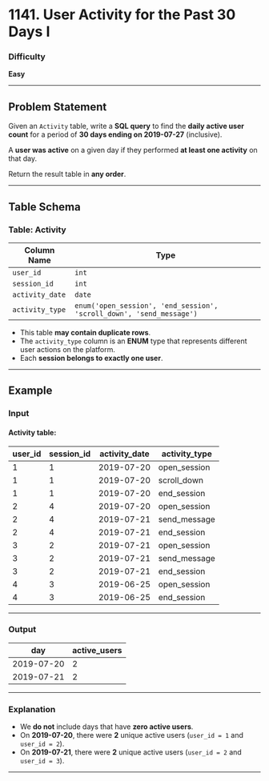 # 1141. User Activity for the Past 30 Days I

### Difficulty
**Easy**

---

## Problem Statement

Given an `Activity` table, write a **SQL query** to find the **daily active user count** for a period of **30 days ending on 2019-07-27** (inclusive).  

A **user was active** on a given day if they performed **at least one activity** on that day.

Return the result table in **any order**.

---

## Table Schema

### **Table: Activity**
| Column Name   | Type    |
|--------------|---------|
| `user_id`    | `int`   |
| `session_id` | `int`   |
| `activity_date` | `date` |
| `activity_type` | `enum('open_session', 'end_session', 'scroll_down', 'send_message')` |

- This table **may contain duplicate rows**.
- The `activity_type` column is an **ENUM** type that represents different user actions on the platform.
- Each **session belongs to exactly one user**.

---

## Example

### **Input**
#### **Activity table:**
| user_id | session_id | activity_date | activity_type  |
|---------|------------|---------------|---------------|
| 1       | 1          | 2019-07-20    | open_session  |
| 1       | 1          | 2019-07-20    | scroll_down   |
| 1       | 1          | 2019-07-20    | end_session   |
| 2       | 4          | 2019-07-20    | open_session  |
| 2       | 4          | 2019-07-21    | send_message  |
| 2       | 4          | 2019-07-21    | end_session   |
| 3       | 2          | 2019-07-21    | open_session  |
| 3       | 2          | 2019-07-21    | send_message  |
| 3       | 2          | 2019-07-21    | end_session   |
| 4       | 3          | 2019-06-25    | open_session  |
| 4       | 3          | 2019-06-25    | end_session   |

---

### **Output**
| day        | active_users |
|------------|--------------|
| 2019-07-20 | 2            |
| 2019-07-21 | 2            |

---

### **Explanation**
- We **do not** include days that have **zero active users**.
- On **2019-07-20**, there were **2** unique active users (`user_id = 1` and `user_id = 2`).
- On **2019-07-21**, there were **2** unique active users (`user_id = 2` and `user_id = 3`).

---
